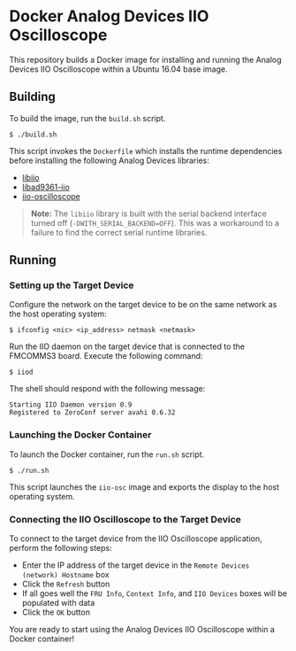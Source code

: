 # Docker Analog Devices IIO Oscilloscope

This repository builds a Docker image for installing and running the Analog Devices IIO Oscilloscope within a Ubuntu 16.04 base image.

## Building

To build the image, run the `build.sh` script.

    $ ./build.sh

This script invokes the `Dockerfile` which installs the runtime dependencies before installing the following Analog Devices libraries:

 * [libiio](https://github.com/analogdevicesinc/libiio)
 * [libad9361-iio](https://github.com/analogdevicesinc/libad9361-iio)
 * [iio-oscilloscope](https://github.com/analogdevicesinc/iio-oscilloscope)

> **Note:** The `libiio` library is built with the serial backend interface turned off (`-DWITH_SERIAL_BACKEND=OFF`). This was a workaround to a failure to find the correct serial runtime libraries.

## Running

### Setting up the Target Device

Configure the network on the target device to be on the same network as the host operating system:

    $ ifconfig <nic> <ip_address> netmask <netmask>

Run the IIO daemon on the target device that is connected to the FMCOMMS3 board. Execute the following command:

    $ iiod

The shell should respond with the following message:

    Starting IIO Daemon version 0.9
    Registered to ZeroConf server avahi 0.6.32

### Launching the Docker Container

To launch the Docker container, run the `run.sh` script.

    $ ./run.sh

This script launches the `iio-osc` image and exports the display to the host operating system.

### Connecting the IIO Oscilloscope to the Target Device

To connect to the target device from the IIO Oscilloscope application, perform the following steps:

 * Enter the IP address of the target device in the `Remote Devices (network) Hostname` box
 * Click the `Refresh` button
 * If all goes well the `FRU Info`, `Context Info`, and `IIO Devices` boxes will be populated with data
 * Click the `OK` button

You are ready to start using the Analog Devices IIO Oscilloscope within a Docker container!